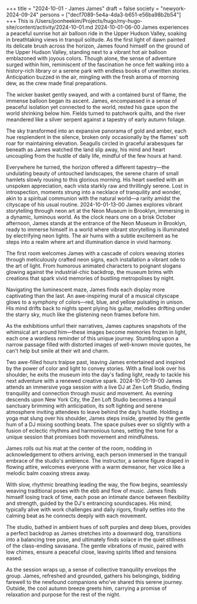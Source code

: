 +++
title = "2024-10-01 - James James"
draft = false
society = "newyork-2024-09-24"
persons = ["decf7089-5e4a-4da3-b651-e56ba98b2b54"]
+++
This is /Users/joonheekim/Projects/hugo/my-hugo-site/content/activity/2024-10-01.md
2024-10-01-06-00
James experiences a peaceful sunrise hot air balloon ride in the Upper Hudson Valley, soaking in breathtaking views in tranquil solitude.
As the first light of dawn painted its delicate brush across the horizon, James found himself on the ground of the Upper Hudson Valley, standing next to a vibrant hot air balloon emblazoned with joyous colors. Though alone, the sense of adventure surged within him, reminiscent of the fascination he once felt walking into a history-rich library or a serene park with endless books of unwritten stories. Anticipation buzzed in the air, mingling with the fresh aroma of morning dew, as the crew made final preparations.

The wicker basket gently swayed, and with a contained burst of flame, the immense balloon began its ascent. James, encompassed in a sense of peaceful isolation yet connected to the world, rested his gaze upon the world shrinking below him. Fields turned to patchwork quilts, and the river meandered like a silver serpent against a tapestry of early autumn foliage. 

The sky transformed into an expansive panorama of gold and amber, each hue resplendent in the silence, broken only occasionally by the flames' soft roar for maintaining elevation. Seagulls circled in graceful arabesques far beneath as James watched the land slip away, his mind and heart uncoupling from the hustle of daily life, mindful of the few hours at hand.

Everywhere he turned, the horizon offered a different tapestry—the undulating beauty of untouched landscapes, the serene charm of small hamlets slowly rousing to this glorious morning. His heart swelled with an unspoken appreciation, each vista starkly raw and thrillingly serene. Lost in introspection, moments strung into a necklace of tranquility and wonder, akin to a spiritual communion with the natural world—a rarity amidst the cityscape of his usual routine.
2024-10-01-13-00
James explores vibrant storytelling through neon art at the Neon Museum in Brooklyn, immersing in a dynamic, luminous world.
As the clock nears one on a brisk October afternoon, James stands at the entrance of the Neon Museum in Brooklyn, ready to immerse himself in a world where vibrant storytelling is illuminated by electrifying neon lights. The air hums with a subtle excitement as he steps into a realm where art and illumination dance in vivid harmony.

The first room welcomes James with a cascade of colors weaving stories through meticulously crafted neon signs, each installation a vibrant ode to the art of light. From humorous animated characters to poignant slogans glowing against the industrial-chic backdrop, the museum brims with creations that spark vivid memories of bustling metropolises by night.

Navigating the luminescent maze, James finds each display more captivating than the last. An awe-inspiring mural of a musical cityscape glows to a symphony of colors—red, blue, and yellow pulsating in unison. His mind drifts back to nights spent plying his guitar, melodies drifting under the starry sky, much like the glistening neon frames before him.

As the exhibitions unfurl their narratives, James captures snapshots of the whimsical art around him—these images become memories frozen in light, each one a wordless reminder of this unique journey. Stumbling upon a narrow passage filled with distorted images of well-known movie quotes, he can't help but smile at their wit and charm.

Two awe-filled hours traipse past, leaving James entertained and inspired by the power of color and light to convey stories. With a final look over his shoulder, he exits the museum into the day's fading light, ready to tackle his next adventure with a renewed creative spark.
2024-10-01-19-00
James attends an immersive yoga session with a live DJ at Zen Loft Studio, finding tranquility and connection through music and movement.
As evening descends upon New York City, the Zen Loft Studio becomes a tranquil sanctuary brimming with anticipation, its soft lighting and serene atmosphere inviting attendees to leave behind the day’s hustle. Holding a yoga mat slung over his shoulder, James steps inside, greeted by the gentle hum of a DJ mixing soothing beats. The space pulses ever so slightly with a fusion of eclectic rhythms and harmonious tunes, setting the tone for a unique session that promises both movement and mindfulness.

James rolls out his mat at the center of the room, nodding in acknowledgement to others arriving, each person immersed in the tranquil embrace of the studio's ambience. The instructor, a serene figure draped in flowing attire, welcomes everyone with a warm demeanor, her voice like a melodic balm coaxing stress away.

With slow, rhythmic breathing leading the way, the flow begins, seamlessly weaving traditional poses with the ebb and flow of music. James finds himself losing track of time, each pose an intimate dance between flexibility and strength, guided by the DJ's entrancing soundscapes. His mind, typically alive with work challenges and daily rigors, finally settles into the calming beat as he connects deeply with each movement.

The studio, bathed in ambient hues of soft purples and deep blues, provides a perfect backdrop as James stretches into a downward dog, transitions into a balancing tree pose, and ultimately finds solace in the quiet stillness of the class-ending savasana. The gentle vibrations of music, paired with low chimes, ensure a peaceful close, leaving spirits lifted and tensions eased.

As the session wraps up, a sense of collective tranquility envelops the group. James, refreshed and grounded, gathers his belongings, bidding farewell to the newfound companions who’ve shared this serene journey. Outside, the cool autumn breeze greets him, carrying a promise of relaxation and purpose for the rest of the night.
